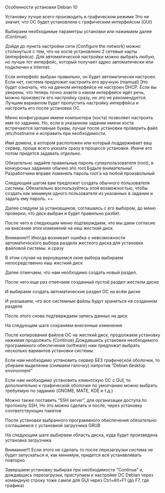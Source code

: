 Особенности установки Debian 10

Установку лучше всего производить в графическом режиме
Это не значит, что ОС будет установлена с графическим интерфейсом (GUI)

Выбираем необходимые параметры установки или нажимаем далее (Continue)


Дойдя до пункта настройки сети (Configure the network) можно столкнуться с тем, что на хосте установлено 2 сетевые карты (интерфейса). 
Для автоматической настройки можно выбрать любую, но лучше тот интерфейс, который получает адрес автоматически или подключен к Internet. 

Если интерфейс выбран правильно, он будет автоматически настроен. 
Если нет, система предложит настроить его вручную (mamual)
Это будет означать, что на данном интерфейсе не настроен DHCP.
Если вы уверены, что теперь точно знаете о каком интерфейсе идёт речь, можно произвести его настройку сразу, но это не рекомендуется.
Лучшим вариантом будет пропустить настройку интерфейса и настроить его после установки ОС.



Меню конфигурации имени компьютера (хоста) позволяет настроить имя по заданию. Но, если в указанном задании имени хоста встречаются заглавные буквы, лучше после установки проверить файл /etc/hostname и исправить при необходимости.



Имя домена, в котором расположен или который поддерживает ваш сервер, проще всего указать сразу в процессе установки. Иначе его потом придется задавать отдельно.



Обязательно задайте правильные пароль суперпользователя (root), в конкурсных заданиях обычно это root
Будьте внимательны! 
Разработчики вправе поменять пароль root’а на любой произвольный



Следующим шагом вам предложат создать обычного пользователя системы.
Обязательно воспользуйтесь этой возможностью, чтобы создать как минимум одного пользователя из указанных в задании и задать ему пароль.
++


Далее следуем за установщиков, соглашаясь с его выбором, до меню проверки, что диск выбран и будет правильно разбит.

После чего в следующем меню подтверждаем, что мы даем согласие на внесение этих изменений на наш жесткий диск.


Внимание!!! Иногда возникает ошибка о невозможности автоматического выбора раздела жесткого диска для установки файловой системы.
 и сразу


В этом случае на вернувшемся окне выбора выбираем непосредственно наш жесткий диск

Далее отмечаем, что нам необходимо создать новый раздел.



После чего еще раз отмечаем созданный пустой раздел жестком диске


И выбираем создать автоматические раздел ОС  на всём диске


И указываем, что все системные файлы будут храниться на созданном разделе


После этого снова подтверждаем запись данных на диск


На следующем шаге сохраняем внесенные изменения

После копирования файлов ОС на жесткий диск, продолжаем установку нажимая продолжить (Continue)
Дождавшись установки необходимого программного обеспечения (software) нам предложат выбрать несколько вариантов установки системы.

Если нам необходимо установить сервер БЕЗ графической оболочки, то убираем выделение (снимаем галочку) напротив “Debian desktop environment”


Если нам необходимо установить клиентскую ОС с GUI, то дополнительно к графической оболочке по умолчанию можно выбрать требуемую по заданию (GNOME, MATE, KDE и т.д.)


Можно также поставить “SSH server”, для организации доступа по протоколу SSH, Но это можно сделать и после, через установку соответствующих пакетов


После установки выбранного программного обеспечения обязательно соглашаемся с установкой загрузчика GRUB


На следующем шаге выбираем область диска, куда будет произведена установка загрузчика

Внимание!!! Если этого не сделать то после перезагрузки система не будет запускаться и, как минимум, придется всё устанавливать повторно


Завершаем установку выбирая при необходимости “Continue” и, дождавшись перезагрузки, приступаем к настройке ОС Debian через командную строку
 тоже самое для GUI через Ctrl+Alt+F1 (до F7, где графика)
